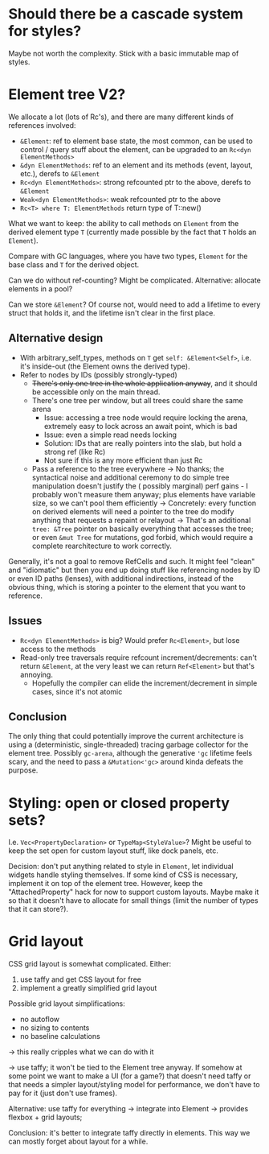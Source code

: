 # Should there be a cascade system for styles?

Maybe not worth the complexity.
Stick with a basic immutable map of styles.

# Element tree V2?

We allocate a lot (lots of Rc's), and there are many different kinds of references involved:

- `&Element`: ref to element base state, the most common, can be used to control / query stuff about the element, can be
  upgraded to an `Rc<dyn ElementMethods>`
- `&dyn ElementMethods`: ref to an element and its methods (event, layout, etc.), derefs to `&Element`
- `Rc<dyn ElementMethods>`: strong refcounted ptr to the above, derefs to `&Element`
- `Weak<dyn ElementMethods>`: weak refcounted ptr to the above
- `Rc<T> where T: ElementMethods` return type of T::new()

What we want to keep: the ability to call methods on `Element` from the derived element type `T` (currently made
possible by the fact that `T` holds an `Element`).

Compare with GC languages, where you have two types, `Element` for the base class and `T` for the derived object.

Can we do without ref-counting? Might be complicated.
Alternative: allocate elements in a pool?

Can we store `&Element`? Of course not, would need to add a lifetime to every struct that holds it, and the lifetime
isn't clear in the first place.

## Alternative design

- With arbitrary_self_types, methods on `T` get `self: &Element<Self>`, i.e. it's inside-out (the Element owns the
  derived
  type).
- Refer to nodes by IDs (possibly strongly-typed)
    - ~~There's only one tree in the whole application anyway~~, and it should be accessible only on the main thread.
    - There's one tree per window, but all trees could share the same arena
        - Issue: accessing a tree node would require locking the arena, extremely easy to lock across an await point,
          which is bad
        - Issue: even a simple read needs locking
        - Solution: IDs that are really pointers into the slab, but hold a strong ref (like Rc)
        - Not sure if this is any more efficient than just Rc
    - Pass a reference to the tree everywhere
      -> No thanks; the syntactical noise and additional ceremony to do simple tree manipulation doesn't justify the (
      possibly marginal) perf gains - I probably won't measure them anyway; plus elements have variable size, so we
      can't
      pool them efficiently
      -> Concretely: every function on derived elements will need a pointer to the tree do modify anything that requests
      a repaint or relayout
      -> That's an additional `tree: &Tree` pointer on basically everything that accesses the tree; or even `&mut Tree`
      for mutations, god forbid, which would require a complete rearchitecture to work correctly.

Generally, it's not a goal to remove RefCells and such. It might feel "clean" and "idiomatic" but then you end up doing
stuff like referencing nodes by ID or even ID paths (lenses), with additional indirections,
instead of the obvious thing, which is storing a pointer to the element that you want to reference.

## Issues

- `Rc<dyn ElementMethods>` is big? Would prefer `Rc<Element>`, but lose access to the methods
- Read-only tree traversals require refcount increment/decrements: can't return `&Element`, at the very least we can
  return `Ref<Element>` but that's annoying.
    - Hopefully the compiler can elide the increment/decrement in simple cases, since it's not atomic

## Conclusion

The only thing that could potentially improve the current architecture is using a (deterministic, single-threaded)
tracing garbage collector for the element tree. Possibly `gc-arena`, although the generative `'gc` lifetime feels scary,
and the need to pass a `&Mutation<'gc>` around kinda defeats the purpose.

# Styling: open or closed property sets?

I.e. `Vec<PropertyDeclaration>` or `TypeMap<StyleValue>`?
Might be useful to keep the set open for custom layout stuff, like dock panels, etc.

Decision: don't put anything related to style in `Element`, let individual widgets handle styling themselves. If
some kind of CSS is necessary, implement it on top of the element tree.
However, keep the "AttachedProperty" hack for now to support custom layouts. Maybe make it so that it doesn't have to
allocate for small things (limit the number of types that it can store?).

# Grid layout

CSS grid layout is somewhat complicated.
Either:

1. use taffy and get CSS layout for free
2. implement a greatly simplified grid layout

Possible grid layout simplifications:

- no autoflow
- no sizing to contents
- no baseline calculations

-> this really cripples what we can do with it

-> use taffy; it won't be tied to the Element tree anyway. If somehow at some point we want to make a UI (for a game?)
that doesn't need taffy or that needs a simpler layout/styling model for performance, we don't have to pay for it
(just don't use frames).

Alternative: use taffy for everything
-> integrate into Element
-> provides flexbox + grid layouts;

Conclusion: it's better to integrate taffy directly in elements. This way we can mostly forget about layout for a while.